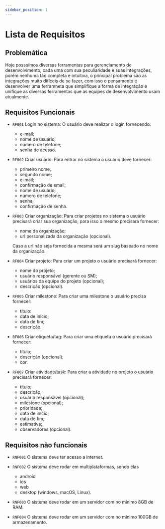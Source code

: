 ```yaml
---
sidebar_position: 1
---
```

# Lista de Requisitos

## Problemática

Hoje possuímos diversas ferramentas para gerenciamento de desenvolvimento, cada uma com sua peculiaridade e suas integrações, porém nenhuma tão completa e intuitiva, o principal problema são as integrações muito difíceis de se fazer, com isso o pensamento é desenvolver uma ferramneta que simplifique a forma de integração e unifique as diversas ferramentas que as equipes de desenvolvimento usam atualmente.

## Requisitos Funcionais

- `RF001` Login no sistema: O usuário deve realizar o login fornecendo:
  - e-mail;
  - nome de usuário;
  - número de telefone;
  - senha de acesso.

- `RF002` Criar usuário: Para entrar no sistema o usuário deve fornecer:
  - primeiro nome;
  - segundo nome;
  - e-mail;
  - confirmação de email;
  - nome de usuário;
  - número de telefone;
  - senha;
  - confirmação de senha.

- `RF003` Criar organização: Para criar projetos no sistema o usuário precisará criar sua organização, para isso o mesmo precisará fornecer:
  - nome da organização;
  - url personalizada da organização (opcional).

  Caso a url não seja fornecida a mesma será um slug baseado no nome da organização.

- `RF004` Criar projeto: Para criar um projeto o usuário precisará fornecer:
  - nome do projeto;
  - usuário responsável (gerente ou SM);
  - usuários da equipe do projeto (opcional);
  - descrição (opcional).

- `RF005` Criar milestone: Para criar uma milestone o usuário precisa fornecer:
  - título:
  - data de início;
  - data de fim;
  - descrição.

- `RF006` Criar etiqueta/tag: Para criar uma etiqueta o usuário precisará fornecer:
  - título;
  - descrição (opcional);
  - cor.

- `RF007` Criar atividade/task: Para criar a atividade no projeto o usuário precisará fornecer:
  - título;
  - descrição;
  - usuário responsável (opcional);
  - milestone (opcional);
  - prioridade;
  - data de início;
  - data de fim;
  - estimativa;
  - observadores (opcional).

## Requisitos não funcionais

- `RNF001` O sistema deve ter acesso a internet.

- `RNF002` O sistema deve rodar em multiplataformas, sendo elas
  - android
  - ios
  - web
  - desktop (windows, macOS, Linux).

- `RNF003` O sistema deve rodar em um servidor com no mínimo 8GB de RAM.

- `RNF004` O sistema deve rodar em um servidor com no mínimo 100GB de armazenamento.
